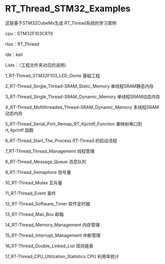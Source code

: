 # RT_Thread_STM32_Examples

这是基于STM32CubeMx生成 RT_Thread系统的学习案例

cpu：STM32F103C8T6

rtos：RT_Thread

ide：keil



Lists：（工程文件夹对应的说明）

1_RT-Thread_STM32F103_LED_Dome                                                                基础工程

2_RT-Thread_Single_Thread-SRAM_Static_Memory                                         单线程SRAM静态内存

3_RT-Thread_Single_Thread-SRAM_Dynamic_Memory                                   单线程SRAM动态内存

4_RT-Thread_Multithreaded_Thread-SRAM_Dynamic_Memory                    多线程SRAM动态内存

5_RT-Thread_Serial_Port_Remap_RT_Kprintf_Function                                   重映射串口到 rt_kprintf 函数  

6_RT-Thread_Start_The_Process                                                                          RT-Thread 的启动流程  

7_RT-Thread_Thread_Management                                                                    线程管理  

8_RT-Thread_Message_Queue                                                                             消息队列  

9_RT-Thread_Semaphore                                                                                      信号量  

10_RT-Thread_Mutex                                                                                             互斥量  

11_RT-Thread_Event                                                                                              事件  

12_RT-Thread_Software_Timer                                                                            软件定时器  

13_RT-Thread_Mail_Box                                                                                        邮箱  

14_RT-Thread_Memory_Management                                                               内存管理  

15_RT-Thread_Interrupt_Management                                                              中断管理  

16_RT-Thread_Double_Linked_List                                                                      双向链表  

17_RT-Thread_CPU_Utilization_Statistics                                                           CPU 利用率统计  

